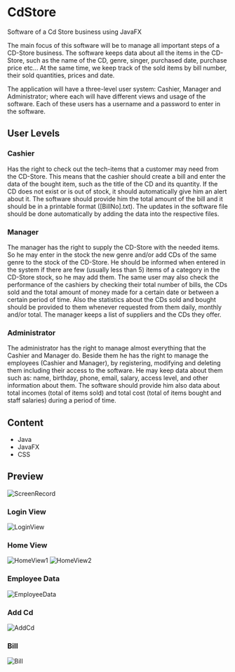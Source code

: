 # CdStore
Software of a Cd Store business using JavaFX

The main focus of this software will be to manage all important steps of a CD-Store business. The software keeps
data about all the items in the CD-Store, such as the name of the CD, genre, singer, purchased date, purchase
price etc... At the same time, we keep track of the sold items by bill number, their sold quantities, prices and
date.

The application will have a three-level user system: Cashier, Manager and Administrator; where each will have
different views and usage of the software. Each of these users has a username and a password to enter in
the software.

## **User Levels** 

### **Cashier** 
Has the right to check out the tech-items that a customer may need from the CD-Store. This means that
the cashier should create a bill and enter the data of the bought item, such as the title of the CD and its quantity. If
the CD does not exist or is out of stock, it should automatically give him an alert about it. The software should
provide him the total amount of the bill and it should be in a printable format ([BillNo].txt). The updates in the
software file should be done automatically by adding the data into the respective files.

### **Manager** 
The manager has the right to supply the CD-Store with the needed items. So he may enter in the stock
the new genre and/or add CDs of the same genre to the stock of the CD-Store. He should be informed when
entered in the system if there are few (usually less than 5) items of a category in the CD-Store stock, so he may add
them. The same user may also check the performance of the cashiers by checking their total number of bills, the
CDs sold and the total amount of money made for a certain date or between a certain period of time. Also the
statistics about the CDs sold and bought should be provided to them whenever requested from them daily, monthly
and/or total. The manager keeps a list of suppliers and the CDs they offer.

### **Administrator** 
The administrator has the right to manage almost everything that the Cashier and Manager do.
Beside them he has the right to manage the employees (Cashier and Manager), by registering, modifying and
deleting them including their access to the software. He may keep data about them such as: name, birthday, phone,
email, salary, access level, and other information about them. The software should provide him also data about
total incomes (total of items sold) and total cost (total of items bought and staff salaries) during a period of time.

## Content
- Java
- JavaFX
- CSS

## **Preview**

![ScreenRecord](https://user-images.githubusercontent.com/77446151/156042709-661c18cf-dbdf-4fbe-9b06-252b14738af3.gif)

### Login View
![LoginView](https://user-images.githubusercontent.com/77446151/156040668-0eb9baab-3f4b-47f8-83d4-2d97489e2b7a.png)

### Home View
![HomeView1](https://user-images.githubusercontent.com/77446151/156043004-769f7654-1f59-4d67-8daa-8f3f6312133a.png)
![HomeView2](https://user-images.githubusercontent.com/77446151/156043061-bd5b5b33-e89d-4f88-b719-fc7de1d1f0b7.png)

### Employee Data
![EmployeeData](https://user-images.githubusercontent.com/77446151/156043097-c1a0083a-c526-43da-9533-5c4aad2721f6.png)

### Add Cd
![AddCd](https://user-images.githubusercontent.com/77446151/156043178-eb63a535-2ef8-4277-a34b-350d42521170.png)

### Bill
![Bill](https://user-images.githubusercontent.com/77446151/156046049-7e066a04-37b7-4632-ae84-fb5241af1988.png)


